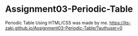 # Assignment03-Periodic-Table
Periodic Table Using HTML/CSS was made by me.
https://its-zaki.github.io/Assignment03-Periodic-Table/?authuser=0
